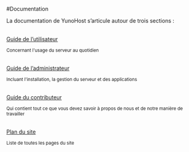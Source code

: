 #Documentation

<p class="lead">
La documentation de YunoHost s’articule autour de trois sections :
</p>


<div class="row text-center">

<div class="col col-md-4 col-md-offset-1">
<br>
<a class="btn btn-success btn-lg" href="/userdoc_fr"><span class="glyphicon glyphicon-user"></span> Guide de l’utilisateur</a>
<p><small class="text-muted">Concernant l'usage du serveur au quotidien</small></p>
</div>

<div class="col col-md-4 col-md-offset-1">
<br>
<a class="btn btn-primary btn-lg" href="/admindoc_fr"><span class="glyphicon glyphicon-lock"></span> Guide de l’administrateur</a>
<p><small class="text-muted">Incluant l'installation, la gestion du serveur et des applications</small></p>
</div>

<div class="col col-md-5 col-md-offset-3">
<br>
<a class="btn btn-danger btn-lg" href="/contributordoc_fr"><span class="glyphicon glyphicon-heart"></span> Guide du contributeur</a>
<p><small class="text-muted">Qui contient tout ce que vous devez savoir à propos de nous et de notre manière de travailler</small></p>
</div>

<div class="col col-md-5 col-md-offset-3">
<br>
<a class="btn btn-default btn-lg" href="/sitemap_fr"><span class="glyphicon glyphicon-list"></span> Plan du site</a>
<p><small class="text-muted">Liste de toutes les pages du site</small></p>
</div>